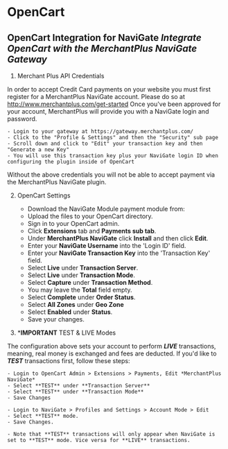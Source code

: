 OpenCart
========

OpenCart Integration for NaviGate
***Integrate OpenCart with the MerchantPlus NaviGate Gateway***
----------------------------------------

1. Merchant Plus API Credentials

In order to accept Credit Card payments on your website you must first register for a MerchantPlus NaviGate account. Please do so at http://www.merchantplus.com/get-started
Once you've been approved for your account, MerchantPlus will provide you with a NaviGate login and password. 

	- Login to your gateway at https://gateway.merchantplus.com/
	- Click to the "Profile & Settings" and then the "Security" sub page
	- Scroll down and click to "Edit" your transaction key and then "Generate a new Key"
	- You will use this transaction key plus your NaviGate login ID when configuring the plugin inside of OpenCart

Without the above credentials you will not be able to accept payment via the MerchantPlus NaviGate plugin.

2. OpenCart Settings

	- Download the NaviGate Module payment module from:
	- Upload the files to your OpenCart directory.
	- Sign in to your OpenCart admin.
	- Click **Extensions** tab and **Payments sub tab**.
	- Under **MerchantPlus NaviGate** click **Install** and then click **Edit**.
	- Enter your **NaviGate Username** into the 'Login ID' field.
	- Enter your **NaviGate Transaction Key** into the 'Transaction Key' field.
	- Select **Live** under **Transaction Server**.
	- Select **Live** under **Transaction Mode**.
	- Select **Capture** under **Transaction Method**.
	- You may leave the **Total** field empty.
	- Select **Complete** under **Order Status**.
	- Select **All Zones** under **Geo Zone**
	- Select **Enabled** under **Status**.
	- Save your changes.

3. ***IMPORTANT** TEST & LIVE Modes

The configuration above sets your account to perform ***LIVE*** transactions, meaning, real money is exchanged and fees are deducted. 
If you'd like to ***TEST*** transactions first, follow these steps:

	- Login to OpenCart Admin > Extensions > Payments, Edit *MerchantPlus NaviGate*
	- Select **TEST** under **Transaction Server**
	- Select **TEST** under **Transaction Mode**
	- Save Changes
	
	- Login to NaviGate > Profiles and Settings > Account Mode > Edit
	- Select **TEST** mode.
	- Save Changes.
	
	- Note that **TEST** transactions will only appear when NaviGate is set to **TEST** mode. Vice versa for **LIVE** transactions.
